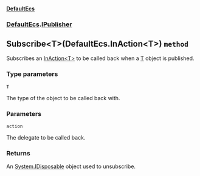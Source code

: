 #### [DefaultEcs](./DefaultEcs.md 'DefaultEcs')
### [DefaultEcs](./DefaultEcs.md#DefaultEcs 'DefaultEcs').[IPublisher](./DefaultEcs-IPublisher.md 'DefaultEcs.IPublisher')
## Subscribe&lt;T&gt;(DefaultEcs.InAction&lt;T&gt;) `method`
Subscribes an [InAction&lt;T&gt;](./DefaultEcs-InAction-T-.md 'DefaultEcs.InAction&lt;T&gt;') to be called back when a [T](#DefaultEcs-IPublisher-Subscribe-T-(DefaultEcs-InAction-T-)-T 'DefaultEcs.IPublisher.Subscribe&lt;T&gt;(DefaultEcs.InAction&lt;T&gt;).T') object is published.
### Type parameters

<a name='DefaultEcs-IPublisher-Subscribe-T-(DefaultEcs-InAction-T-)-T'></a>
`T`

The type of the object to be called back with.
### Parameters

<a name='DefaultEcs-IPublisher-Subscribe-T-(DefaultEcs-InAction-T-)-action'></a>
`action`

The delegate to be called back.
### Returns
An [System.IDisposable](https://docs.microsoft.com/en-us/dotnet/api/System.IDisposable 'System.IDisposable') object used to unsubscribe.

